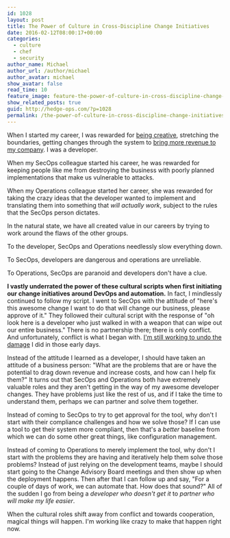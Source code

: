 ```yaml
---
id: 1028
layout: post
title: The Power of Culture in Cross-Discipline Change Initiatives
date: 2016-02-12T08:00:17+00:00
categories: 
  - culture
  - chef
  - security
author_name: Michael
author_url: /author/michael
author_avatar: michael
show_avatar: false
read_time: 10
feature_image: feature-the-power-of-culture-in-cross-discipline-change-initiatives
show_related_posts: true 
guid: http://hedge-ops.com/?p=1028
permalink: /the-power-of-culture-in-cross-discipline-change-initiatives/
---
```

When I started my career, I was rewarded for [being creative](/christmas-with-russians/), stretching the boundaries, getting changes through the system to [bring more revenue to my company](/funding/). I was a developer.

When my SecOps colleague started his career, he was rewarded for keeping people like me from destroying the business with poorly planned implementations that make us vulnerable to attacks.

When my Operations colleague started her career, she was rewarded for taking the crazy ideas that the developer wanted to implement and translating them into something that _will actually work_, subject to the rules that the SecOps person dictates.

In the natural state, we have all created value in our careers by trying to work around the flaws of the other groups.

To the developer, SecOps and Operations needlessly slow everything down.

To SecOps, developers are dangerous and operations are unreliable.

To Operations, SecOps are paranoid and developers don't have a clue.

**I vastly underrated the power of these cultural scripts when first initiating our change initiatives around DevOps and automation.** In fact, I mindlessly continued to follow my script. I went to SecOps with the attitude of "here's this awesome change I want to do that will change our business, please approve of it." They followed their cultural script with the response of "oh look here is a developer who just walked in with a weapon that can wipe out our entire business." There is no partnership there; there is only conflict. And unfortunately, conflict is what I began with. [I'm still working to undo the damage](/my-advice-for-chef-in-large-corporations/) I did in those early days.<!--more-->

Instead of the attitude I learned as a developer, I should have taken an attitude of a business person: "What are the problems that are or have the potential to drag down revenue and increase costs, and how can I help fix them?" It turns out that SecOps and Operations both have extremely valuable roles and they aren't getting in the way of my awesome developer changes. They have problems just like the rest of us, and if I take the time to understand them, perhaps we can partner and solve them together.

Instead of coming to SecOps to try to get approval for the tool, why don't I start with their compliance challenges and how we solve those? If I can use a tool to get their system more compliant, then that's a _better_ baseline from which we can do some other great things, like configuration management.

Instead of coming to Operations to merely implement the tool, why don't I start with the problems they are having and iteratively help them solve those problems? Instead of just relying on the development teams, maybe I should start going to the Change Advisory Board meetings and then show up when the deployment happens. Then after that I can follow up and say, "For a couple of days of work, we can automate that. How does that sound?" All of the sudden I go from being a _developer who doesn't get it_ to _partner who will make my life easier_.

When the cultural roles shift away from conflict and towards cooperation, magical things will happen. I'm working like crazy to make that happen right now.